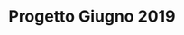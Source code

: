 # Progetto Giugno 2019
<!--stackedit_data:
eyJoaXN0b3J5IjpbLTE4NTE1NTQ0NzAsLTE4NTE1NTQ0NzBdfQ
==
-->